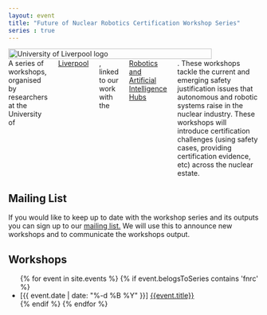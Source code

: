 ```yaml
---
layout: event
title: "Future of Nuclear Robotics Certification Workshop Series"
series : true
---
```


<div class="row" >
  <div class="columns large-4" >
<img alt="University of Liverpool logo" style="float: left; width : 90%; " src="{{site.images}}logos/UoL.png">
  </div>
  <div class="columns large-8">
 A series of workshops, organised by researchers at the University of <a href="({{site.UoL_URL}})" alt="Universtiy of Liverpool Computer Science Department"> Liverpool</a>, linked to our work with the <a href="{{site.url}}/projects/rai-hubs" alt="Robotics and Artificial Intelligence Hubs project page">Robotics and Artificial Intelligence Hubs</a>. These workshops tackle the current and emerging safety justification issues that autonomous and robotic systems raise in the nuclear industry. These workshops will introduce certification challenges (using safety cases, providing certification evidence, etc) across the nuclear estate.
 </div>
 </div>

## Mailing List

If you would like to keep up to date with the workshop series and its outputs you can sign up to our <a href="https://www.jiscmail.ac.uk/FNRC-WORKSHOPS" alt="Workshop's Mailing List Link">mailing list.</a> We will use this to announce new workshops and to communicate the workshops output.



## Workshops
<ul>
{% for event in site.events  %}
{% if event.belogsToSeries contains 'fnrc' %}
<li> [{{ event.date | date: "%-d %B %Y" }}] <a href="{{site.url}}{{event.url}}" alt="{{event.title}}"> {{event.title}} </a>  </li>
{% endif %}
{% endfor %}
</ul>

